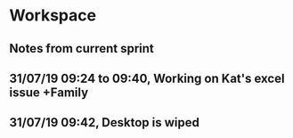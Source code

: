 # Workspace 
##  Notes from current sprint 



## 31/07/19 09:24 to 09:40, Working on Kat's excel issue +Family

## 31/07/19 09:42, Desktop is wiped  

































